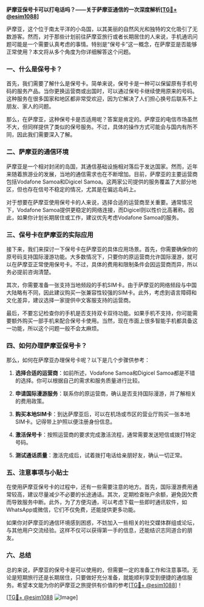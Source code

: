 **萨摩亚保号卡可以打电话吗？——关于萨摩亚通信的一次深度解析[[TG💪+ @esim1088](https://t.me/s/esim1088)]**

萨摩亚，这个位于南太平洋的小岛国，以其美丽的自然风光和独特的文化吸引了无数游客。然而，对于那些计划前往萨摩亚旅行或者长期居住的人来说，手机通讯问题可能是一个需要认真考虑的事情。特别是“保号卡”这一概念，在萨摩亚是否能够正常使用？本文将从多个角度为你详细解答这个问题。

### 一、什么是保号卡？

首先，我们需要了解什么是保号卡。简单来说，保号卡是一种可以保留原有手机号码的服务产品。当你更换运营商或出国时，可以通过保号卡继续使用原来的号码。这种服务在很多国家和地区都非常受欢迎，因为它解决了人们担心换号后联系不上朋友、家人的问题。

那么，在萨摩亚，这种保号卡是否适用呢？答案是肯定的。萨摩亚的电信市场虽然不大，但同样提供了类似的保号服务。不过，具体的操作方式可能会与国内有所不同，因此我们需要深入了解。

### 二、萨摩亚的通信环境

萨摩亚是一个相对封闭的岛国，其通信基础设施相对落后于发达国家。然而，近年来随着旅游业的发展，当地的通信需求也在不断增加。目前，萨摩亚的主要运营商包括Vodafone Samoa和Digicel Samoa。这两家公司提供的服务覆盖了大部分地区，但也存在信号不稳定的情况，尤其是在偏远岛屿上。

对于想要在萨摩亚使用保号卡的人来说，选择合适的运营商至关重要。通常情况下，Vodafone Samoa提供更稳定的网络连接，而Digicel则以性价比高著称。因此，如果你计划长期居住或工作，建议优先考虑Vodafone Samoa的服务。

### 三、保号卡在萨摩亚的实际应用

接下来，我们来探讨一下保号卡在萨摩亚的具体应用场景。首先，你需要确保你的原号码支持国际漫游功能。大多数情况下，只要你的原运营商允许国际漫游，就可以在萨摩亚正常使用保号卡。不过，具体的费用和限制条件会因运营商而异，所以务必提前咨询清楚。

其次，你需要准备一张支持当地频段的手机SIM卡。由于萨摩亚的网络频段与中国大陆略有不同，因此建议购买一张兼容性较强的SIM卡。此外，考虑到语言障碍和文化差异，建议选择一家提供中文客服支持的运营商。

最后，不要忘记检查你的手机是否支持双卡双待功能。如果手机不支持，你可能需要额外购买一部手机来配合保号卡使用。当然，现在市面上很多智能手机都具备这一功能，所以这个问题一般不会太麻烦。

### 四、如何办理萨摩亚保号卡？

那么，如何在萨摩亚办理保号卡呢？以下是几个步骤供参考：

1. **选择合适的运营商**：如前所述，Vodafone Samoa和Digicel Samoa都是不错的选择。你可以根据自己的需求和服务质量进行比较。
   
2. **申请国际漫游服务**：联系你的原运营商，确认是否支持国际漫游，并了解相关的费用政策。

3. **购买本地SIM卡**：到达萨摩亚后，可以在机场或市区的营业厅购买一张本地SIM卡。记得带上护照以便注册身份信息。

4. **激活保号卡**：按照运营商的要求完成激活流程，通常需要发送短信或拨打特定号码。

5. **测试通话质量**：激活完成后，试着拨打电话给亲朋好友，确认一切正常。

### 五、注意事项与小贴士

在使用萨摩亚保号卡的过程中，还有一些需要注意的地方。首先，国际漫游费用通常较高，建议尽量减少不必要的长途通话。其次，定期检查账户余额，避免因欠费而导致服务中断。此外，为了方便沟通，可以考虑下载一些即时通讯软件，如WhatsApp或微信，它们不仅免费，还能提供更多功能。

如果你对萨摩亚的通信环境感到困惑，不妨加入一些相关的社交媒体群组或论坛，与其他用户交流经验。这样不仅可以获得第一手的信息，还能结识志同道合的朋友。

### 六、总结

总的来说，萨摩亚的保号卡是可以使用的，但需要一定的准备工作和注意事项。无论是短期旅行还是长期居住，只要做好充分准备，就能顺利享受到便捷的通信服务。希望本文能为你的萨摩亚之旅提供有价值的参考[[TG💪+ @esim1088](https://t.me/s/esim1088)]！

[[TG💪+ @esim1088](https://t.me/s/esim1088) ![Image](https://i.postimg.cc/4NQfJmqS/Snipaste-2025-05-13-00-14-12.png)]
